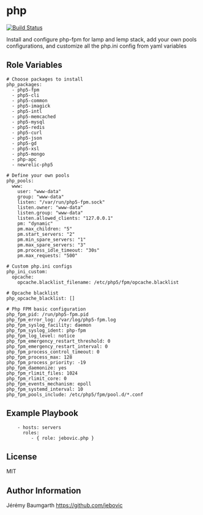 php
===

[![Build Status](https://travis-ci.org/jebovic/ansible-php.svg?branch=master)](https://travis-ci.org/jebovic/ansible-php)

Install and configure php-fpm for lamp and lemp stack, add your own pools configurations, and customize all the php.ini config from yaml variables

Role Variables
--------------

```
# Choose packages to install
php_packages:
  - php5-fpm
  - php5-cli
  - php5-common
  - php5-imagick
  - php5-intl
  - php5-memcached
  - php5-mysql
  - php5-redis
  - php5-curl
  - php5-json
  - php5-gd
  - php5-xsl
  - php5-mongo
  - php-apc
  - newrelic-php5

# Define your own pools
php_pools:
  www:
    user: "www-data"
    group: "www-data"
    listen: "/var/run/php5-fpm.sock"
    listen.owner: "www-data"
    listen.group: "www-data"
    listen.allowed_clients: "127.0.0.1"
    pm: "dynamic"
    pm.max_children: "5"
    pm.start_servers: "2"
    pm.min_spare_servers: "1"
    pm.max_spare_servers: "3"
    pm.process_idle_timeout: "30s"
    pm.max_requests: "500"

# Custom php.ini configs
php_ini_custom:
  opcache:
    opcache.blacklist_filename: /etc/php5/fpm/opcache.blacklist

# Opcache blacklist
php_opcache_blacklist: []

# Php FPM basic configuration
php_fpm_pid: /run/php5-fpm.pid
php_fpm_error_log: /var/log/php5-fpm.log
php_fpm_syslog_facility: daemon
php_fpm_syslog_ident: php-fpm
php_fpm_log_level: notice
php_fpm_emergency_restart_threshold: 0
php_fpm_emergency_restart_interval: 0
php_fpm_process_control_timeout: 0
php_fpm_process_max: 128
php_fpm_process_priority: -19
php_fpm_daemonize: yes
php_fpm_rlimit_files: 1024
php_fpm_rlimit_core: 0
php_fpm_events_mechanism: epoll
php_fpm_systemd_interval: 10
php_fpm_pools_include: /etc/php5/fpm/pool.d/*.conf
```

Example Playbook
----------------

```
    - hosts: servers
      roles:
         - { role: jebovic.php }
```

License
-------

MIT

Author Information
------------------

Jérémy Baumgarth https://github.com/jebovic
